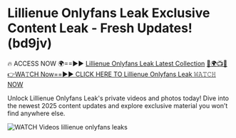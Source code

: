 # Lillienue Onlyfans Leak Exclusive Content Leak - Fresh Updates! (bd9jv)

🔥 ACCESS NOW 🌍==►► <a href="https://tinyurl.com/3fjeunct" rel="nofollow">Lillienue Onlyfans Leak Latest Collection</a></h3>
[🔴🌍📺📱👉WA𝚃CH Now==►► CLICK HERE TO Lillienue Onlyfans Leak 𝚆𝙰𝚃𝙲𝙷 NOW](https://tinyurl.com/3fjeunct)

Unlock Lillienue Onlyfans Leak's private videos and photos today! Dive into the newest 2025 content updates and explore exclusive material you won’t find anywhere else.


<a href="https://tinyurl.com/3fjeunct" rel="nofollow" data-target="animated-image.originalLink"><img src="https://camo.githubusercontent.com/8a4f000d20f83aca3bf7ec5f350d767afa0574a8a352519fd8cfa583a6f93a33/68747470733a2f2f692e696d6775722e636f6d2f644a486b345a712e676966" alt="WATCH Videos" data-canonical-src="https://i.imgur.com/dJHk4Zq.gif" style="max-width: 100%; display: inline-block;" data-target="animated-image.originalImage"></a>
lillienue onlyfans leaks
